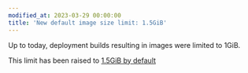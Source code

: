 ```yaml
---
modified_at: 2023-03-29 00:00:00
title: 'New default image size limit: 1.5GiB'
---
```


Up to today, deployment builds resulting in images were limited to 1GiB.

This limit has been raised to [1.5GiB by default](https://doc.scalingo.com/platform/deployment/limits#limits)
